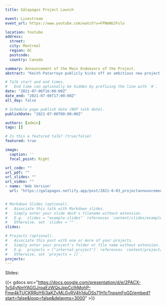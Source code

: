 ```yaml
---
title: Gálapagos Project Launch

event: Livestream
event_url: https://www.youtube.com/watch?v=FPNmNUJFslo

location: Youtube
address:
  street: 
  city: Montréal
  region: QC
  postcode: 
  country: Canada

summary: Announcement of the Main Endeavors of the Project.
abstract: "Keith Patarroyo publicly kicks off an ambitious new project to find science of MetaEngineering. The crucial element in this voyage is the Game of Life Cellular (GoL) Automata. By analyzing its 50 year development the project aims to distill the key elements of innovation and obtain  the building blocks of the empirical science of MetaEngineering."

# Talk start and end times.
#   End time can optionally be hidden by prefixing the line with `#`.
date: "2021-07-06T16:00:00Z"
date_end: "2021-07-06T17:00:00Z"
all_day: false

# Schedule page publish date (NOT talk date).
publishDate: "2021-07-06T00:00:00Z"

authors: [admin]
tags: []

# Is this a featured talk? (true/false)
featured: true

image:
  caption: ''
  focal_point: Right

url_code: ""
url_pdf: ""
url_slides: ""
url_video: ""
- name: 'Web Version'
  url: "https://galapagos.netlify.app/post/2021-6-03_projectannouncement/"


# Markdown Slides (optional).
#   Associate this talk with Markdown slides.
#   Simply enter your slide deck's filename without extension.
#   E.g. `slides = "example-slides"` references `content/slides/example-slides.md`.
#   Otherwise, set `slides = ""`.
slides:

# Projects (optional).
#   Associate this post with one or more of your projects.
#   Simply enter your project's folder or file name without extension.
#   E.g. `projects = ["internal-project"]` references `content/project/deep-learning/index.md`.
#   Otherwise, set `projects = []`.
projects:
---
```


Slides:

{{< gdocs src="https://docs.google.com/presentation/d/e/2PACX-1vS4yNmYAGGJrpaEzWQsJppCclhMohP-Fme4kTUCKRRoY6i3aKZvMLGvRV4h1duDSs71H1cTnpsmFoGD/embed?start=false&loop=false&delayms=3000" >}}
